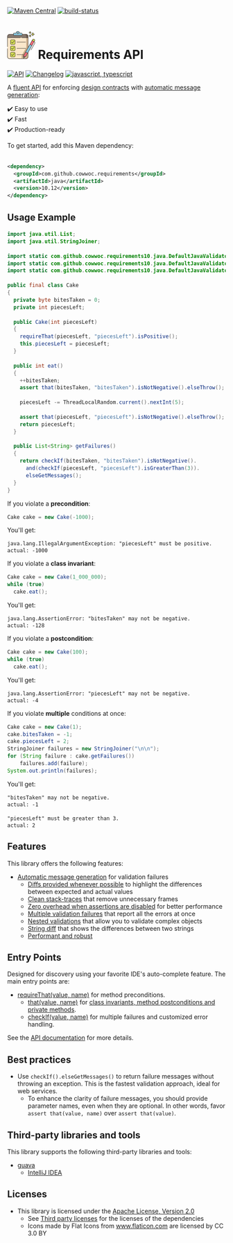 [![Maven Central](https://maven-badges.herokuapp.com/maven-central/com.github.cowwoc.requirements/java/badge.svg)](https://search.maven.org/search?q=g:com.github.cowwoc.requirements)
[![build-status](../../workflows/Build/badge.svg)](../../actions?query=workflow%3ABuild)

# <img src="docs/logo.svg" width=64 height=64 alt="checklist"> Requirements API

[![API](https://img.shields.io/badge/api_docs-5B45D5.svg)](https://cowwoc.github.io/requirements.java/10.12/)
[![Changelog](https://img.shields.io/badge/changelog-A345D5.svg)](docs/changelog.md)
[![javascript, typescript](https://img.shields.io/badge/other%20languages-javascript,%20typescript-457FD5.svg)](../../../requirements.js)

A [fluent API](https://en.m.wikipedia.org/docs/Fluent_interface) for enforcing
[design contracts](https://en.wikipedia.org/docs/Design_by_contract) with
[automatic message generation](docs/features.md#automatic-message-generation):

✔️ Easy to use  
✔️ Fast  
✔️ Production-ready

To get started, add this Maven dependency:

```xml

<dependency>
  <groupId>com.github.cowwoc.requirements</groupId>
  <artifactId>java</artifactId>
  <version>10.12</version>
</dependency>
```

## Usage Example

```java
import java.util.List;
import java.util.StringJoiner;

import static com.github.cowwoc.requirements10.java.DefaultJavaValidators.checkIf;
import static com.github.cowwoc.requirements10.java.DefaultJavaValidators.requireThat;
import static com.github.cowwoc.requirements10.java.DefaultJavaValidators.that;

public final class Cake
{
  private byte bitesTaken = 0;
  private int piecesLeft;

  public Cake(int piecesLeft)
  {
    requireThat(piecesLeft, "piecesLeft").isPositive();
    this.piecesLeft = piecesLeft;
  }

  public int eat()
  {
    ++bitesTaken;
    assert that(bitesTaken, "bitesTaken").isNotNegative().elseThrow();

    piecesLeft -= ThreadLocalRandom.current().nextInt(5);

    assert that(piecesLeft, "piecesLeft").isNotNegative().elseThrow();
    return piecesLeft;
  }

  public List<String> getFailures()
  {
    return checkIf(bitesTaken, "bitesTaken").isNotNegative().
      and(checkIf(piecesLeft, "piecesLeft").isGreaterThan(3)).
      elseGetMessages();
  }
}
```

If you violate a **precondition**:

```java
Cake cake = new Cake(-1000);
```

You'll get:

```
java.lang.IllegalArgumentException: "piecesLeft" must be positive.
actual: -1000
```

If you violate a **class invariant**:

```java
Cake cake = new Cake(1_000_000);
while (true)
  cake.eat();
```

You'll get:

```
java.lang.AssertionError: "bitesTaken" may not be negative.
actual: -128
```

If you violate a **postcondition**:

```java
Cake cake = new Cake(100);
while (true)
  cake.eat();
```

You'll get:

```
java.lang.AssertionError: "piecesLeft" may not be negative.
actual: -4
```

If you violate **multiple** conditions at once:

```java
Cake cake = new Cake(1);
cake.bitesTaken = -1;
cake.piecesLeft = 2;
StringJoiner failures = new StringJoiner("\n\n");
for (String failure : cake.getFailures())
    failures.add(failure);
System.out.println(failures);
```

You'll get:

```
"bitesTaken" may not be negative.
actual: -1

"piecesLeft" must be greater than 3.
actual: 2
```

## Features

This library offers the following features:

* [Automatic message generation](docs/features.md#automatic-message-generation) for validation failures
  * [Diffs provided whenever possible](docs/features.md#diffs-provided-whenever-possible) to highlight the
    differences between expected and actual values
  * [Clean stack-traces](docs/features.md#clean-stack-traces) that remove unnecessary frames
  * [Zero overhead when assertions are disabled](docs/features.md#assertion-support) for better performance
  * [Multiple validation failures](docs/features.md#multiple-validation-failures) that report all the errors at
    once
  * [Nested validations](docs/features.md#nested-validations) that allow you to validate complex objects
  * [String diff](docs/features.md#string-diff) that shows the differences between two strings
  * [Performant and robust](docs/performance.md)

## Entry Points

Designed for discovery using your favorite IDE's auto-complete feature.
The main entry points are:

* [requireThat(value, name)](https://cowwoc.github.io/requirements.java/10.12/com.github.cowwoc.requirements.java/com/github/cowwoc/requirements10/java/DefaultJavaValidators.html#requireThat(T,java.lang.String))
  for method preconditions.
  * [that(value, name)](https://cowwoc.github.io/requirements.java/10.12/com.github.cowwoc.requirements.java/com/github/cowwoc/requirements10/java/DefaultJavaValidators.html#that(T,java.lang.String))
    for [class invariants, method postconditions and private methods](docs/features.md#assertion-support). 
  * [checkIf(value, name)](https://cowwoc.github.io/requirements.java/10.12/com.github.cowwoc.requirements.java/com/github/cowwoc/requirements10/java/DefaultJavaValidators.html#checkIf(T,java.lang.String))
    for multiple failures and customized error handling.

See the [API documentation](https://cowwoc.github.io/requirements.java/10.12/) for more details.

## Best practices

* Use `checkIf().elseGetMessages()` to return failure messages without throwing an exception.
  This is the fastest validation approach, ideal for web services.
  * To enhance the clarity of failure messages, you should provide parameter names, even when they are optional.
    In other words, favor `assert that(value, name)` over `assert that(value)`.

## Third-party libraries and tools

This library supports the following third-party libraries and tools:

* [guava](docs/supported_libraries.md)
  * [IntelliJ IDEA](docs/supported_tools.md)

## Licenses

* This library is licensed under the [Apache License, Version 2.0](LICENSE)
  * See [Third party licenses](LICENSE-3RD-PARTY.md) for the licenses of the dependencies
  * Icons made by Flat Icons from www.flaticon.com are licensed by CC 3.0 BY
